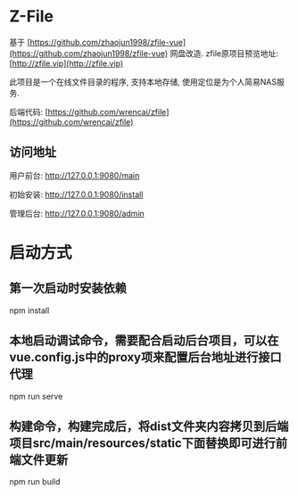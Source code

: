 # Z-File

基于 [https://github.com/zhaojun1998/zfile-vue](https://github.com/zhaojun1998/zfile-vue) 网盘改造.
zfile原项目预览地址: [http://zfile.vip](http://zfile.vip)

此项目是一个在线文件目录的程序, 支持本地存储, 使用定位是为个人简易NAS服务. 

后端代码: [https://github.com/wrencai/zfile](https://github.com/wrencai/zfile)

## 访问地址

用户前台: http://127.0.0.1:9080/main

初始安装: http://127.0.0.1:9080/install

管理后台: http://127.0.0.1:9080/admin

# 启动方式
## 第一次启动时安装依赖
npm install
## 本地启动调试命令，需要配合启动后台项目，可以在vue.config.js中的proxy项来配置后台地址进行接口代理
npm run serve
## 构建命令，构建完成后，将dist文件夹内容拷贝到后端项目src/main/resources/static下面替换即可进行前端文件更新
npm run build
